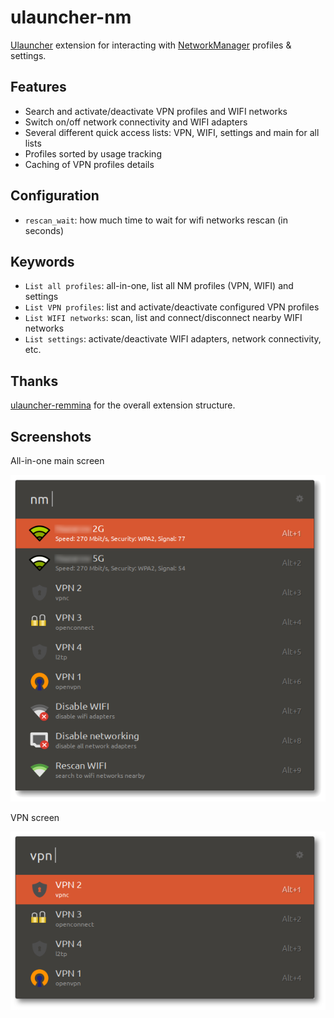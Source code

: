 # ulauncher-nm

[Ulauncher](https://ulauncher.io) extension for interacting with [NetworkManager](https://www.freedesktop.org/wiki/NetworkManager/) profiles & settings.

## Features

- Search and activate/deactivate VPN profiles and WIFI networks
- Switch on/off network connectivity and WIFI adapters
- Several different quick access lists: VPN, WIFI, settings and main for all lists
- Profiles sorted by usage tracking
- Caching of VPN profiles details

## Configuration

- `rescan_wait`: how much time to wait for wifi networks rescan (in seconds)

## Keywords

- `List all profiles`: all-in-one, list all NM profiles (VPN, WIFI) and settings
- `List VPN profiles`: list and activate/deactivate configured VPN profiles
- `List WIFI networks`: scan, list and connect/disconnect nearby WIFI networks
- `List settings`: activate/deactivate WIFI adapters, network connectivity, etc.

## Thanks

[ulauncher-remmina](https://github.com/noam09/ulauncher-remmina) for the overall extension structure.

## Screenshots

All-in-one main screen

![all-in-one screen](images/screenshot_nm.png)

VPN screen

![VPN screen](images/screenshot_vpn.png)
